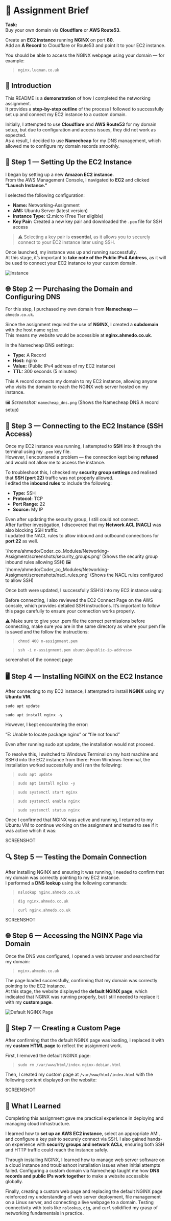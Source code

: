 # 🧾 Assignment Brief

**Task:**  
Buy your own domain via **Cloudflare** or **AWS Route53**.  

Create an **EC2 instance** running **NGINX** on port **80**.  
Add an **A Record** to Cloudflare or Route53 and point it to your EC2 instance.  

You should be able to access the NGINX webpage using your domain — for example:  
> `nginx.luqman.co.uk`

## 📘 Introduction

This README is a **demonstration** of how I completed the networking assignment.  
It provides a **step-by-step outline** of the process I followed to successfully set up and connect my EC2 instance to a custom domain.

Initially, I attempted to use **Cloudflare** and **AWS Route53** for my domain setup, but due to configuration and access issues, they did not work as expected.  
As a result, I decided to use **Namecheap** for my DNS management, which allowed me to configure my domain records smoothly.
## 🪩 Step 1 — Setting Up the EC2 Instance

I began by setting up a new **Amazon EC2 instance**.  
From the AWS Management Console, I navigated to **EC2** and clicked **“Launch Instance.”**

I selected the following configuration:
- **Name:** Networking-Assignment  
- **AMI:** Ubuntu Server (latest version)  
- **Instance Type:** t2.micro (Free Tier eligible)  
- **Key Pair:** Created a new key pair and downloaded the `.pem` file for SSH access  

> ⚠️ Selecting a key pair is **essential**, as it allows you to securely connect to your EC2 instance later using SSH.

Once launched, my instance was up and running successfully.  
At this stage, it’s important to **take note of the Public IPv4 Address**, as it will be used to connect your EC2 instance to your custom domain.

![Instance](/home/ahmedo/Coder_co_Modules/Networking-Assigment/screenshots/ec2_connect_page.png)

## 🌐 Step 2 — Purchasing the Domain and Configuring DNS

For this step, I purchased my own domain from **Namecheap** — `ahmedo.co.uk`.  

Since the assignment required the use of **NGINX**, I created a **subdomain** with the host name `nginx`.  
This means my website would be accessible at **nginx.ahmedo.co.uk**.

In the Namecheap DNS settings:
- **Type:** A Record  
- **Host:** nginx  
- **Value:** (Public IPv4 address of my EC2 instance)  
- **TTL:** 300 seconds (5 minutes)  

This A record connects my domain to my EC2 instance, allowing anyone who visits the domain to reach the NGINX web server hosted on my instance.

🖼️ *Screenshot:* `namecheap_dns.png` (Shows the Namecheap DNS A record setup)

## 🔐 Step 3 — Connecting to the EC2 Instance (SSH Access)

Once my EC2 instance was running, I attempted to **SSH** into it through the terminal using my `.pem` key file.  
However, I encountered a problem — the connection kept being **refused** and would not allow me to access the instance.

To troubleshoot this, I checked my **security group settings** and realised that **SSH (port 22)** traffic was not properly allowed.  
I edited the **inbound rules** to include the following:

- **Type:** SSH  
- **Protocol:** TCP  
- **Port Range:** 22  
- **Source:** My IP  

Even after updating the security group, I still could not connect.  
After further investigation, I discovered that my **Network ACL (NACL)** was also blocking SSH traffic.  
I updated the NACL rules to allow inbound and outbound connections for **port 22** as well.  

'/home/ahmedo/Coder_co_Modules/Networking-Assigment/screenshots/security_groups.png' 
 (Shows the security group inbound rules allowing SSH)
🖼
'/home/ahmedo/Coder_co_Modules/Networking-Assigment/screenshots/nacl_rules.png' 
 (Shows the NACL rules configured to allow SSH)


Once both were updated, I successfully SSH’d into my EC2 instance using:

Before connecting, I also reviewed the EC2 Connect Page on the AWS console, which provides detailed SSH instructions.
It’s important to follow this page carefully to ensure your connection works properly.

⚠️  Make sure to give your .pem file the correct permissions before connecting, make sure you are in the same directory as where your pem file is saved and the follow the instructions:

>`chmod 400 n-assignment.pem`

>`ssh -i n-assignment.pem ubuntu@<public-ip-address>`

screenshot of the connect page

## 🖥️ Step 4 — Installing NGINX on the EC2 Instance

After connecting to my EC2 instance, I attempted to install **NGINX** using my **Ubuntu VM**. 

`sudo apt update`

`sudo apt install nginx -y`

However, I kept encountering the error:

“E: Unable to locate package nginx”
or “file not found”

Even after running sudo apt update, the installation would not proceed.

To resolve this, I switched to Windows Terminal on my host machine and SSH’d into the EC2 instance from there:
From Windows Terminal, the installation worked successfully and i ran the following:

>`sudo apt update`

>`sudo apt install nginx -y`

>`sudo systemctl start nginx`

>`sudo systemctl enable nginx`

>`sudo systemctl status nginx`

Once I confirmed that NGINX was active and running, I returned to my Ubuntu VM to continue working on the assignment and tested to see if it was active which it was:

SCREENSHOT

## 🔍 Step 5 — Testing the Domain Connection

After installing NGINX and ensuring it was running, I needed to confirm that my domain was correctly pointing to my EC2 instance.  
I performed a **DNS lookup** using the following commands:

>`nslookup nginx.ahmedo.co.uk`

>`dig nginx.ahmedo.co.uk`

>`curl nginx.ahmedo.co.uk`

SCREENSHOT

## 🌐 Step 6 — Accessing the NGINX Page via Domain

Once the DNS was configured, I opened a web browser and searched for my domain:

> `nginx.ahmedo.co.uk`

The page loaded successfully, confirming that my domain was correctly pointing to the EC2 instance.  
At this stage, the website displayed the **default NGINX page**, which indicated that NGINX was running properly, but I still needed to replace it with my **custom page**.

![Default NGINX Page](screenshots/nginx_default_page.png)

## 🎨 Step 7 — Creating a Custom Page

After confirming that the default NGINX page was loading, I replaced it with my **custom HTML page** to reflect the assignment work.

First, I removed the default NGINX page:

>`sudo rm /var/www/html/index.nginx-debian.html`

Then, I created my custom page at `/var/www/html/index.html` with the following content displayed on the website:

SCREENSHOT

## 🧠 What I Learned

Completing this assignment gave me practical experience in deploying and managing cloud infrastructure.  

I learned how to **set up an AWS EC2 instance**, select an appropriate AMI, and configure a key pair to securely connect via SSH. I also gained hands-on experience with **security groups and network ACLs**, ensuring both SSH and HTTP traffic could reach the instance safely.  

Through installing NGINX, I learned how to manage web server software on a cloud instance and troubleshoot installation issues when initial attempts failed. Configuring a custom domain via Namecheap taught me how **DNS records and public IPs work together** to make a website accessible globally.  

Finally, creating a custom web page and replacing the default NGINX page reinforced my understanding of web server deployment, file management on a Linux server, and connecting a live webpage to a domain. Testing connectivity with tools like `nslookup`, `dig`, and `curl` solidified my grasp of networking fundamentals in practice.

